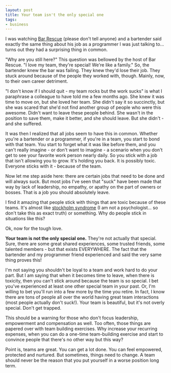 ```yaml
---
layout: post
title: Your team isn't the only special one
tags:
- business
---
```

I was watching [Bar Rescue](https://www.paramountnetwork.com/shows/bar-rescue) (please don't tell anyone) and a bartender said exactly the same thing about his job as a programmer I was just talking to... turns out they had a surprising thing in common.

"Why are you still here?" This question was bellowed by the host of Bar Rescue.  "I love my team, they're special! We're like a family."  So, the bartender knew the bar was failing. They knew they'd lose their job. They stuck around because of the people they worked with, though. Mainly, now, to their own career detriment.

"I don't know if I should quit - my team rocks but the work sucks" is what I paraphrase a colleague to have told me a few months ago.  She knew it was time to move on, but she loved her team. She didn't say it so succinctly, but she was scared that she'd not find another group of people who were this awesome.  Didn't want to leave these people behind. She wasn't in the position to save them, make it better, and she should leave. But she didn't - and she suffered.

It was then I realized that all jobs seem to have this in common.  Whether you're a bartender or a programmer, if you're in a team, you start to bond with that team.  You start to forget what it was like before them, and you can't really imagine - or don't want to imagine - a scenario when you don't get to see your favorite work person nearly daily.  So you stick with a job that isn't allowing you to grow.  It's holding you back. It is possibly toxic. Everyone sticks with it - because of the team.

Now let me step aside here: there are certain jobs that need to be done and will always suck. But most jobs I've seen that "suck" have been made that way by lack of leadership, no empathy, or apathy on the part of owners or bosses.  That is a job you should absolutely leave.

I find it amazing that people stick with things that are toxic because of these teams. It's almost like [stockholm syndrome](https://en.wikipedia.org/wiki/Stockholm_syndrome) (I am not a psychologist... so don't take this as exact truth) or something.  Why do people stick in situations like this?

Ok, now for the tough love.

**Your team is not the only special one.** They're not actually that special. Sure, there are some great shared experiences, some trusted friends, some talented members - but that exists EVERYWHERE. The fact that the bartender and my programmer friend experienced and said the very same thing proves this!

I'm not saying you shouldn't be loyal to a team and work hard to do your part. But I am saying that when it becomes time to leave, when there is toxicity, then you can't stick around because the team is so special.  I bet you've experienced at least one other special team in your past. Or, I'm willing to bet you'll run into a few more by the time you retire. In fact, I know there are tons of people all over the world having great team interactions (most people actually don't suck!).  Your team is beautiful, but it's not overly special.  Don't get trapped.

This should be a warning for those who don't focus leadership, empowerment and compensation as well. Too often, those things are papered over with team building exercises. Why increase your recurring expenses, when you can do a one-time team-building exercise and start to convince people that there's no other way but this way?  

Point is, teams are great. You can get a lot done. You can feel empowered, protected and nurtured. But sometimes, things need to change. A team should never be the reason that you put yourself in a worse position long term.